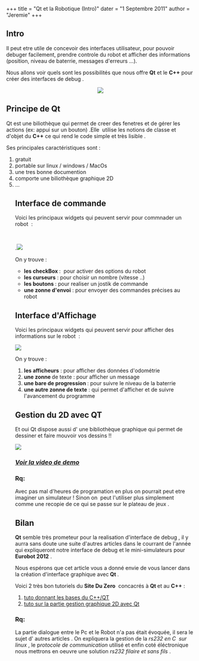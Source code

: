 +++
title = "Qt et la Robotique (Intro)"
dater = "1 Septembre 2011"
author = "Jeremie"
+++

<h2>
	Intro</h2>
<p>
	Il peut etre utile de concevoir des interfaces utilisateur, pour pouvoir debuger facilement, prendre controle du robot et afficher des informations (position, niveau de baterrie, messages d&#39;erreurs ...).</p>
<p>
	Nous allons voir quels sont les possibilit&eacute;s que nous offre <strong>Qt</strong> et le <strong>C++</strong> pour cr&eacute;er des interfaces de debug .</p>
<p align="center">
	<img src="/clubs/robot/img/articles/Qt_small.png" /></p>
<h2>
	Principe de Qt</h2>
<p>
	Qt est une bilioth&egrave;que qui permet de creer des fenetres et de g&eacute;rer les actions (ex: appui sur un bouton) .Elle&nbsp; utilise les notions de classe et d&#39;objet du <strong>C++</strong> ce qui rend le code simple et tr&egrave;s lisible .</p>
<p>
	Ses principales caract&eacute;ristiques sont :</p>
<ol type="disc">
	<li>
		gratuit</li>
	<li>
		portable sur linux / windows / MacOs</li>
	<li>
		une tres bonne documention</li>
	<li>
		comporte une bilioth&egrave;que graphique 2D</li>
	<li>
		...</li>
</ul>
<h2>
	Interface de commande</h2>
<p>
	Voici les principaux widgets qui peuvent servir pour commnader un robot&nbsp; :</p>
<p>
	&nbsp;</p>
<p>
	.<img src="/clubs/robot/img/articles/int_action.png" /></p>
<p>
	On y trouve :</p>
<ul>
	<li>
		<strong>les checkBox </strong>:&nbsp; pour activer des options du robot</li>
	<li>
		<strong>les curseurs</strong> : pour choisir un nombre (vitesse ..)</li>
	<li>
		<strong>les boutons </strong>: pour realiser un jostik de commande</li>
	<li>
		<strong>une zonne d&#39;envoi</strong> : pour envoyer des commandes pr&eacute;cises au robot</li>
</ul>
<h2>
	Interface d&#39;Affichage</h2>
<p>
	Voici les principaux widgets qui peuvent servir pour afficher des informations sur le robot&nbsp; :</p>
<p>
	<img src="/clubs/robot/img/articles/int_aff.png" /></p>
<p>
	On y trouve :</p>
<ol type="disc">
	<li>
		<strong>les afficheurs</strong> :<em> </em>pour afficher des donn&eacute;es d&#39;odom&eacute;trie</li>
	<li>
		<strong>une zonne </strong>de texte : pour afficher un message</li>
	<li>
		<strong>une bare de progression </strong>: pour suivre le niveau de la baterrie</li>
	<li>
		<strong>une autre zonne de texte</strong> : qui permet d&#39;afficher et de suivre l&#39;avancement du programme</li>
</ol>
<h2>
	Gestion du 2D avec QT</h2>
<p>
	Et oui Qt dispose aussi d&#39; une biblioth&egrave;que graphique qui permet de dessiner et faire mouvoir vos dessins !!</p>
<p>
	<img src="/clubs/robot/img/articles/simu1.png" /></p>
<h3>
	<em><a href="/clubs/robot/img/articles/simu_video.mpeg">Voir la video de demo</a></em></h3>
<h3>
	Rq:</h3>
<p>
	Avec pas mal d&#39;heures de programation en plus on pourrait peut etre imaginer un simulateur ! Sinon on&nbsp; peut l&#39;utiliser plus simplement&nbsp; comme une recopie de ce qui se passe sur le plateau de jeux .</p>
<h2>
	Bilan</h2>
<p>
	<strong>Qt</strong> semble tr&egrave;s prometeur pour la realisation d&#39;interface de debug , il y aurra sans doute une suite d&#39;autres articles dans le courrant de l&#39;ann&eacute;e qui expliqueront notre interface de debug et le mini-simulateurs pour <strong>Eurobot 2012</strong> .</p>
<p>
	Nous esp&eacute;rons que cet article vous a donn&eacute; envie de vous lancer dans la cr&eacute;ation d&#39;interface graphique avec<strong> Qt </strong>.</p>
<p>
	Voici 2 tr&egrave;s bon tutoriels du <strong>Site Du Zero</strong>&nbsp; concacr&eacute;s &agrave; <strong>Qt </strong>et au <strong>C++</strong> :</p>
<ol type="disc">
	<li>
		<a href="http://www.siteduzero.com/tutoriel-3-11406-programmez-avec-le-langage-c.html">tuto donnant les bases du C++/QT</a></li>
	<li>
		<a href="http://www.siteduzero.com/tutoriel-3-128052-commencons.html">tuto sur la partie gestion graphique 2D avec Qt</a></li>
</ol>
<h3>
	Rq:</h3>
<p>
	La partie dialogue entre le Pc et le Robot n&#39;a pas &eacute;tait &eacute;voqu&eacute;e, il sera le sujet d&#39; autres articles . On expliquera la gestion de la<em> rs232 en C&nbsp; sur linux</em> , le p<em>rotocole de communication</em> utilis&eacute; et enfin cot&eacute; &eacute;l&eacute;ctronique nous mettrons en oeuvre une solution<em> rs232 filaire et sans fils</em> .</p>
